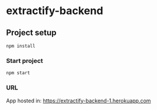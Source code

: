 # extractify-backend

## Project setup

```
npm install
```

### Start project

```
npm start
```


### URL

App hosted in: https://extractify-backend-1.herokuapp.com
